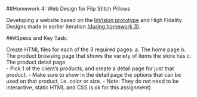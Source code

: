 ##Homework 4: Web Design for Flip Stitch Pillows

Developing a website based on the [InVision prototype](https://invis.io/5ZG19FPHVTU) and High Fidelity Designs made in earlier iteration [(during homework 3)](https://invis.io/5ZG19FPHVTU).

###Specs and Key Task:

  Create HTML files for each of the 3 required pages:
    a. The home page
    b. The product browsing page that shows the variety of items the store has
    c. The product detail page  
        - Pick 1  of the client’s products, and create a detail page for just that product.
        - Make sure to show in the detail page the options that can be used on that product, i.e. color or size.
        - Note: They do not need to be interactive, static HTML and CSS is ok for this assignment)
